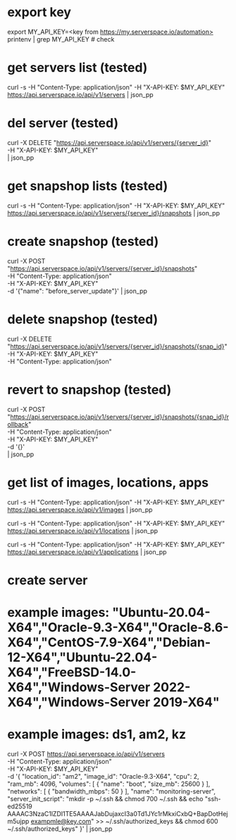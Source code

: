 # export key 

export MY_API_KEY=<key from https://my.serverspace.io/automation>
printenv | grep MY_API_KEY   # check

# get servers list (tested)

curl -s -H "Content-Type: application/json" -H "X-API-KEY: $MY_API_KEY" https://api.serverspace.io/api/v1/servers | json_pp

# del server (tested)

curl -X DELETE "https://api.serverspace.io/api/v1/servers/{server_id}" \
     -H "X-API-KEY: $MY_API_KEY" \
     | json_pp

# get snapshop lists (tested)

curl -s -H "Content-Type: application/json" -H "X-API-KEY: $MY_API_KEY" https://api.serverspace.io/api/v1/servers/{server_id}/snapshots | json_pp

# create snapshop (tested) 

curl -X POST "https://api.serverspace.io/api/v1/servers/{server_id}/snapshots" \
-H "Content-Type: application/json" \
-H "X-API-KEY: $MY_API_KEY" \
-d '{"name": "before_server_update"}' | json_pp

# delete snapshop (tested)

curl -X DELETE "https://api.serverspace.io/api/v1/servers/{server_id}/snapshots/{snap_id}" \
-H "X-API-KEY: $MY_API_KEY" \
-H "Content-Type: application/json"

# revert to snapshop (tested)

curl -X POST "https://api.serverspace.io/api/v1/servers/{server_id}/snapshots/{snap_id}/rollback" \
-H "Content-Type: application/json" \
-H "X-API-KEY: $MY_API_KEY" \
-d '{}' \
| json_pp


# get list of images, locations, apps
curl -s -H "Content-Type: application/json" -H "X-API-KEY: $MY_API_KEY" https://api.serverspace.io/api/v1/images | json_pp


curl -s -H "Content-Type: application/json" -H "X-API-KEY: $MY_API_KEY" https://api.serverspace.io/api/v1/locations | json_pp


curl -s -H "Content-Type: application/json" -H "X-API-KEY: $MY_API_KEY" https://api.serverspace.io/api/v1/applications  | json_pp


# create server
# example images: "Ubuntu-20.04-X64","Oracle-9.3-X64","Oracle-8.6-X64","CentOS-7.9-X64","Debian-12-X64","Ubuntu-22.04-X64","FreeBSD-14.0-X64","Windows-Server 2022-X64","Windows-Server 2019-X64"
# example images: ds1, am2, kz

curl -X POST https://api.serverspace.io/api/v1/servers \
-H "Content-Type: application/json" \
-H "X-API-KEY: $MY_API_KEY" \
-d '{
  "location_id": "am2",
  "image_id": "Oracle-9.3-X64",
  "cpu": 2,
  "ram_mb": 4096,
  "volumes": [
    {
      "name": "boot",
      "size_mb": 25600
    }
  ],
  "networks": [
    {
      "bandwidth_mbps": 50
    }
  ],
  "name": "monitoring-server",
  "server_init_script": "mkdir -p ~/.ssh && chmod 700 ~/.ssh && echo \"ssh-ed25519 AAAAC3NzaC1lZDI1TE5AAAAJabDujaxcI3a0Td1JYc1rMkxiCxbQ+BapDotHejm5ujpp exampmle@key.com\" >> ~/.ssh/authorized_keys && chmod 600 ~/.ssh/authorized_keys"
}' | json_pp
